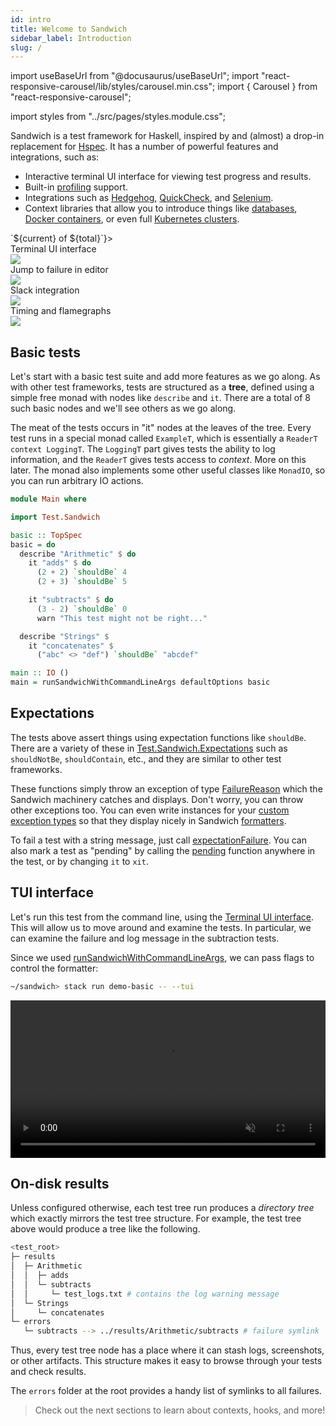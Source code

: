 ```yaml
---
id: intro
title: Welcome to Sandwich
sidebar_label: Introduction
slug: /
---
```


import useBaseUrl from "@docusaurus/useBaseUrl";
import "react-responsive-carousel/lib/styles/carousel.min.css";
import { Carousel } from "react-responsive-carousel";

import styles from "../src/pages/styles.module.css";

Sandwich is a test framework for Haskell, inspired by and (almost) a drop-in replacement for [Hspec](http://hspec.github.io/). It has a number of powerful features and integrations, such as:
* Interactive terminal UI interface for viewing test progress and results.
* Built-in [profiling](/docs/profiling) support.
* Integrations such as [Hedgehog](/docs/extensions/sandwich-hedgehog), [QuickCheck](/docs/extensions/sandwich-quickcheck), and [Selenium](/docs/extensions/sandwich-webdriver).
* Context libraries that allow you to introduce things like [databases](/docs/context-libraries/sandwich-contexts#postgresql-contexts), [Docker containers](#TODO), or even full [Kubernetes clusters](/docs/context-libraries/sandwich-contexts-kubernetes).

<div className={styles.carouselContainer}>
  <Carousel showThumbs={false}
            dynamicHeight={true}
            statusFormatter={(current, total) => `${current} of ${total}`}>
    <div>
      <div className={styles.carouselHeading}>Terminal UI interface</div>
      <img src={useBaseUrl("/img/basic.gif")}
           style={{ paddingBottom: "2.05em" }} />
    </div>
    <div>
      <div className={styles.carouselHeading}>Jump to failure in editor</div>
      <img src={useBaseUrl("/img/jump_to_error.gif")}
           style={{ paddingBottom: "2.05em" }} />
    </div>
    <div>
      <div className={styles.carouselHeading}>Slack integration</div>
      <img src={useBaseUrl("/img/slack.gif")} />
    </div>
    <div>
      <div className={styles.carouselHeading}>Timing and flamegraphs</div>
      <img src={useBaseUrl("/img/timing_landing.gif")} />
    </div>
  </Carousel>
</div>

## Basic tests

Let's start with a basic test suite and add more features as we go along. As with other test frameworks, tests are structured as a **tree**, defined using a simple free monad with nodes like `describe` and `it`. There are a total of 8 such basic nodes and we'll see others as we go along.

The meat of the tests occurs in "it" nodes at the leaves of the tree. Every test runs in a special monad called `ExampleT`, which is essentially a `ReaderT context LoggingT`. The `LoggingT` part gives tests the ability to log information, and the `ReaderT` gives tests access to *context*. More on this later. The monad also implements some other useful classes like `MonadIO`, so you can run arbitrary IO actions.

```haskell title="https://github.com/codedownio/sandwich/blob/master/demos/demo-basic/app/Main.hs"
module Main where

import Test.Sandwich

basic :: TopSpec
basic = do
  describe "Arithmetic" $ do
    it "adds" $ do
      (2 + 2) `shouldBe` 4
      (2 + 3) `shouldBe` 5

    it "subtracts" $ do
      (3 - 2) `shouldBe` 0
      warn "This test might not be right..."

  describe "Strings" $
    it "concatenates" $
      ("abc" <> "def") `shouldBe` "abcdef"

main :: IO ()
main = runSandwichWithCommandLineArgs defaultOptions basic
```

## Expectations

The tests above assert things using expectation functions like `shouldBe`. There are a variety of these in [Test.Sandwich.Expectations](http://hackage.haskell.org/package/sandwich/docs/Test-Sandwich-Expectations.html) such as `shouldNotBe`, `shouldContain`, etc., and they are similar to other test frameworks.

These functions simply throw an exception of type [FailureReason](http://hackage.haskell.org/package/sandwich/docs/Test-Sandwich-Misc.html#t:FailureReason) which the Sandwich machinery catches and displays. Don't worry, you can throw other exceptions too. You can even write instances for your [custom exception types](formatters/tui#custom-exception-formatters) so that they display nicely in Sandwich [formatters](formatters/tui).

To fail a test with a string message, just call [expectationFailure](http://hackage.haskell.org/package/sandwich/docs/Test-Sandwich-Expectations.html#v:expectationFailure). You can also mark a test as "pending" by calling the [pending](http://hackage.haskell.org/package/sandwich/docs/Test-Sandwich-Expectations.html#v:pending) function anywhere in the test, or by changing `it` to `xit`.

## TUI interface

Let's run this test from the command line, using the [Terminal UI interface](/docs/formatters/tui). This will allow us to move around and examine the tests. In particular, we can examine the failure and log message in the subtraction tests.

Since we used [runSandwichWithCommandLineArgs](http://hackage.haskell.org/package/sandwich/docs/Test-Sandwich.html#v:runSandwichWithCommandLineArgs), we can pass flags to control the formatter:

```bash
~/sandwich> stack run demo-basic -- --tui
```

<video width="100%" controls autoplay="true" muted="true">
  <source src={useBaseUrl('img/basic_tui.webm')} type="video/webm"></source>
Your browser does not support the video tag.
</video>

## On-disk results

Unless configured otherwise, each test tree run produces a *directory tree* which exactly mirrors the test tree structure. For example, the test tree above would produce a tree like the following.

```bash
<test_root>
├─ results
│  ├─ Arithmetic
│  │  ├─ adds
│  │  └─ subtracts
│  │     └─ test_logs.txt # contains the log warning message
│  └─ Strings
│     └─ concatenates
└─ errors
   └─ subtracts --> ../results/Arithmetic/subtracts # failure symlink
```

Thus, every test tree node has a place where it can stash logs, screenshots, or other artifacts. This structure makes it easy to browse through your tests and check results.

The `errors` folder at the root provides a handy list of symlinks to all failures.

> Check out the next sections to learn about contexts, hooks, and more!
